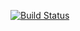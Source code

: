 [![Build Status](http://18.184.13.63:8080/job/Deploy/badge/icon)](http://18.184.13.63:8080/job/Deploy/)
